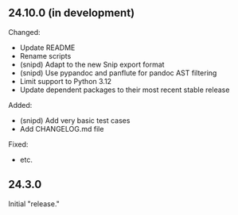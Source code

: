 ## 24.10.0 (in development)

Changed:

- Update README
- Rename scripts
- (snipd) Adapt to the new Snip export format
- (snipd) Use pypandoc and panflute for pandoc AST filtering
- Limit support to Python 3.12
- Update dependent packages to their most recent stable release

Added:

- (snipd) Add very basic test cases
- Add CHANGELOG.md file

Fixed:

- etc.

## 24.3.0

Initial "release."
